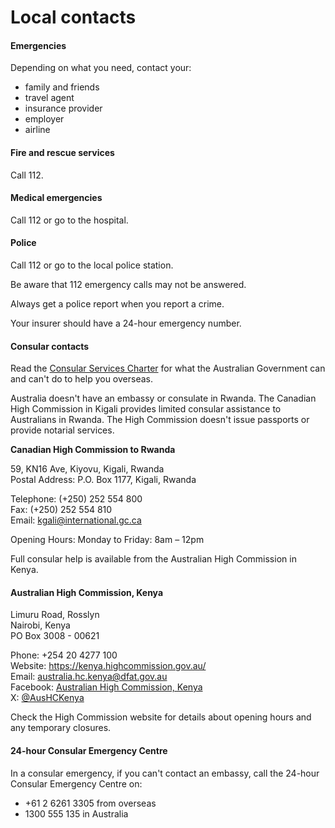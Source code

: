 # Local contacts

#### Emergencies

Depending on what you need, contact your:

* family and friends
* travel agent
* insurance provider
* employer
* airline

#### Fire and rescue services

Call 112.

#### Medical emergencies

Call 112 or go to the hospital.

#### Police

Call 112 or go to the local police station.

Be aware that 112 emergency calls may not be answered.

Always get a police report when you report a crime.

Your insurer should have a 24-hour emergency number.

#### Consular contacts

Read the [Consular Services Charter](/consular-services/consular-services-charter "Consular Services Charter") for what the Australian Government can and can't do to help you overseas.

Australia doesn't have an embassy or consulate in Rwanda. The Canadian High Commission in Kigali provides limited consular assistance to Australians in Rwanda. The High Commission doesn't issue passports or provide notarial services.

**Canadian High Commission to Rwanda**

59, KN16 Ave, Kiyovu, Kigali, Rwanda  
Postal Address: P.O. Box 1177, Kigali, Rwanda  
  
Telephone: (+250) 252 554 800  
Fax: (+250) 252 554 810  
Email: [kgali@international.gc.ca](mailto:kgali@international.gc.ca)

Opening Hours: Monday to Friday: 8am – 12pm

Full consular help is available from the Australian High Commission in Kenya.

#### Australian High Commission, Kenya

Limuru Road, Rosslyn  
Nairobi, Kenya   
PO Box 3008 - 00621  
  
Phone: +254 20 4277 100  
Website: <https://kenya.highcommission.gov.au/>  
Email: [australia.hc.kenya@dfat.gov.au](mailto:australia.hc.kenya@dfat.gov.au)  
Facebook: [Australian High Commission, Kenya](https://www.facebook.com/AusHCKenya/)   
X: [@AusHCKenya](https://twitter.com/AusHCKenya)

Check the High Commission website for details about opening hours and any temporary closures.

#### 24-hour Consular Emergency Centre

In a consular emergency, if you can't contact an embassy, call the 24-hour Consular Emergency Centre on:

* +61 2 6261 3305 from overseas
* 1300 555 135 in Australia